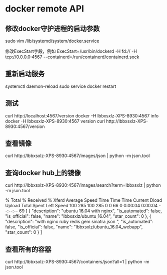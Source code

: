 # docker remote API

## 修改docker守护进程的启动参数
sudo vim /lib/systemd/system/docker.service  

修改ExecStart字段，例如
ExecStart=/usr/bin/dockerd -H fd:// -H tcp://0.0.0.0:4567 --containerd=/run/containerd/containerd.sock

## 重新启动服务
systemctl daemon-reload
sudo service docker restart

## 测试
curl http://localhost:4567/version
docker -H lbbxsxlz-XPS-8930:4567 info
docker -H lbbxsxlz-XPS-8930:4567 version
curl http://lbbxsxlz-XPS-8930:4567/version

## 查看镜像
curl http://lbbxsxlz-XPS-8930:4567/images/json | python -m json.tool

## 查询docker hub上的镜像
curl http://lbbxsxlz-XPS-8930:4567/images/search?term=lbbxsxlz | python -m json.tool 

% Total    % Received % Xferd  Average Speed   Time    Time     Time  Current
                                 Dload  Upload   Total   Spent    Left  Speed
100   285  100   285    0     0     66      0  0:00:04  0:00:04 --:--:--    69
[
    {
        "description": "ubuntu 16.04 with nginx",
        "is_automated": false,
        "is_official": false,
        "name": "lbbxsxlz/ubuntu_16.04",
        "star_count": 0
    },
    {
        "description": "with  nginx  ruby redis gem sinatra json ",
        "is_automated": false,
        "is_official": false,
        "name": "lbbxsxlz/ubuntu_16.04_webapp",
        "star_count": 0
    }
]

## 查看所有的容器
curl http://lbbxsxlz-XPS-8930:4567/containers/json?all=1 | python -m json.tool

